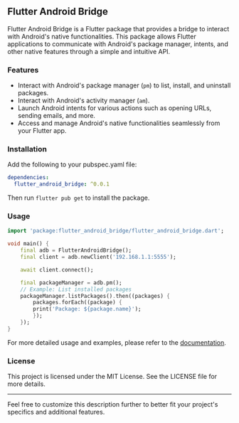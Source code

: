 ## Flutter Android Bridge

Flutter Android Bridge is a Flutter package that provides a bridge to interact with Android's native functionalities. This package allows Flutter applications to communicate with Android's package manager, intents, and other native features through a simple and intuitive API.

### Features

- Interact with Android's package manager (`pm`) to list, install, and uninstall packages.
- Interact with Android's activity manager (`am`).
- Launch Android intents for various actions such as opening URLs, sending emails, and more.
- Access and manage Android's native functionalities seamlessly from your Flutter app.

### Installation

Add the following to your pubspec.yaml file:

```yaml
dependencies:
  flutter_android_bridge: ^0.0.1
```

Then run `flutter pub get` to install the package.

### Usage

```dart
import 'package:flutter_android_bridge/flutter_android_bridge.dart';

void main() {
    final adb = FlutterAndroidBridge();
    final client = adb.newClient('192.168.1.1:5555');

    await client.connect();

    final packageManager = adb.pm();
    // Example: List installed packages
    packageManager.listPackages().then((packages) {
        packages.forEach((package) {
        print('Package: ${package.name}');
        });
    });
}
```

For more detailed usage and examples, please refer to the [documentation](https://github.com/sephiroth74/flutter_android_bridge).

### License

This project is licensed under the MIT License. See the LICENSE file for more details.

---

Feel free to customize this description further to better fit your project's specifics and additional features.